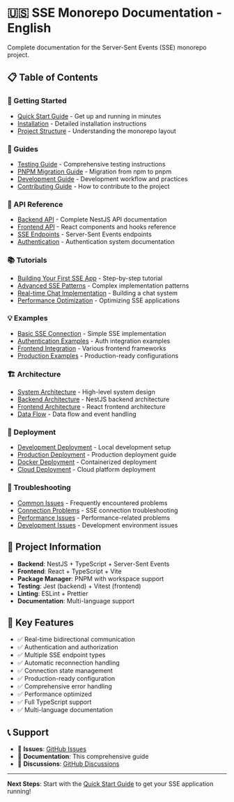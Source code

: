 # 🇺🇸 SSE Monorepo Documentation - English

Complete documentation for the Server-Sent Events (SSE) monorepo project.

## 📋 Table of Contents

### 🚀 Getting Started
- [Quick Start Guide](./guides/getting-started.md) - Get up and running in minutes
- [Installation](./guides/installation.md) - Detailed installation instructions
- [Project Structure](./guides/project-structure.md) - Understanding the monorepo layout

### 📖 Guides
- [Testing Guide](./guides/testing.md) - Comprehensive testing instructions
- [PNPM Migration Guide](./guides/pnpm-migration.md) - Migration from npm to pnpm
- [Development Guide](./guides/development.md) - Development workflow and practices
- [Contributing Guide](./guides/contributing.md) - How to contribute to the project

### 🔌 API Reference
- [Backend API](./api/backend.md) - Complete NestJS API documentation
- [Frontend API](./api/frontend.md) - React components and hooks reference
- [SSE Endpoints](./api/sse-endpoints.md) - Server-Sent Events endpoints
- [Authentication](./api/authentication.md) - Authentication system documentation

### 📚 Tutorials
- [Building Your First SSE App](./tutorials/first-sse-app.md) - Step-by-step tutorial
- [Advanced SSE Patterns](./tutorials/advanced-patterns.md) - Complex implementation patterns
- [Real-time Chat Implementation](./tutorials/chat-implementation.md) - Building a chat system
- [Performance Optimization](./tutorials/performance.md) - Optimizing SSE applications

### 💡 Examples
- [Basic SSE Connection](./examples/basic-connection.md) - Simple SSE implementation
- [Authentication Examples](./examples/authentication.md) - Auth integration examples
- [Frontend Integration](./examples/frontend-integration.md) - Various frontend frameworks
- [Production Examples](./examples/production.md) - Production-ready configurations

### 🏗️ Architecture
- [System Architecture](./architecture/system-overview.md) - High-level system design
- [Backend Architecture](./architecture/backend.md) - NestJS backend architecture
- [Frontend Architecture](./architecture/frontend.md) - React frontend architecture
- [Data Flow](./architecture/data-flow.md) - Data flow and event handling

### 🚀 Deployment
- [Development Deployment](./deployment/development.md) - Local development setup
- [Production Deployment](./deployment/production.md) - Production deployment guide
- [Docker Deployment](./deployment/docker.md) - Containerized deployment
- [Cloud Deployment](./deployment/cloud.md) - Cloud platform deployment

### 🐛 Troubleshooting
- [Common Issues](./troubleshooting/common-issues.md) - Frequently encountered problems
- [Connection Problems](./troubleshooting/connection.md) - SSE connection troubleshooting
- [Performance Issues](./troubleshooting/performance.md) - Performance-related problems
- [Development Issues](./troubleshooting/development.md) - Development environment issues

## 🔧 Project Information

- **Backend**: NestJS + TypeScript + Server-Sent Events
- **Frontend**: React + TypeScript + Vite
- **Package Manager**: PNPM with workspace support
- **Testing**: Jest (backend) + Vitest (frontend)
- **Linting**: ESLint + Prettier
- **Documentation**: Multi-language support

## 🌟 Key Features

- ✅ Real-time bidirectional communication
- ✅ Authentication and authorization
- ✅ Multiple SSE endpoint types
- ✅ Automatic reconnection handling
- ✅ Connection state management
- ✅ Production-ready configuration
- ✅ Comprehensive error handling
- ✅ Performance optimized
- ✅ Full TypeScript support
- ✅ Multi-language documentation

## 📞 Support

- 📧 **Issues**: [GitHub Issues](https://github.com/your-repo/issues)
- 📖 **Documentation**: This comprehensive guide
- 💬 **Discussions**: [GitHub Discussions](https://github.com/your-repo/discussions)

---

**Next Steps**: Start with the [Quick Start Guide](./guides/getting-started.md) to get your SSE application running!